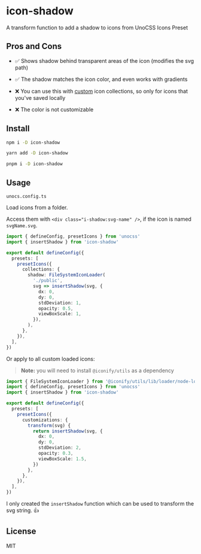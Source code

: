 # icon-shadow

A transform function to add a shadow to icons from UnoCSS Icons Preset

## Pros and Cons

- ✅ Shows shadow behind transparent areas of the icon (modifies the svg path)
- ✅ The shadow matches the icon color, and even works with gradients

- ❌ You can use this with [custom](https://unocss.dev/presets/icons#customization) icon collections, so only for icons that you've saved locally
- ❌ The color is not customizable

## Install

```bash
npm i -D icon-shadow
```

```bash
yarn add -D icon-shadow
```

```bash
pnpm i -D icon-shadow
```

## Usage

`unocs.config.ts`

Load icons from a folder.

Access them with `<div class="i-shadow:svg-name" />`, if the icon is named `svgName.svg`.

```ts
import { defineConfig, presetIcons } from 'unocss'
import { insertShadow } from 'icon-shadow'

export default defineConfig({
  presets: [
    presetIcons({
      collections: {
        shadow: FileSystemIconLoader(
          './public',
          svg => insertShadow(svg, {
            dx: 0,
            dy: 0,
            stdDeviation: 1,
            opacity: 0.5,
            viewBoxScale: 1,
          }),
        ),
      },
    }),
  ],
})
```

Or apply to all custom loaded icons:
> **Note:** you will need to install `@iconify/utils` as a dependency

```ts
import { FileSystemIconLoader } from '@iconify/utils/lib/loader/node-loaders'
import { defineConfig, presetIcons } from 'unocss'
import { insertShadow } from 'icon-shadow'

export default defineConfig({
  presets: [
    presetIcons({
      customizations: {
        transform(svg) {
          return insertShadow(svg, {
            dx: 0,
            dy: 0,
            stdDeviation: 2,
            opacity: 0.3,
            viewBoxScale: 1.5,
          })
        },
      },
    }),
  ],
})
```

I only created the `insertShadow` function which can be used to transform the svg string. 👍

## License

MIT
